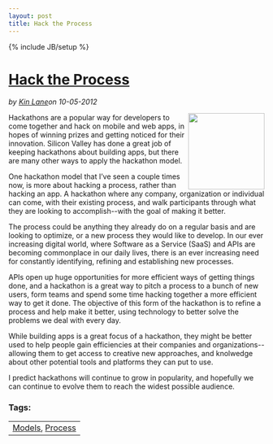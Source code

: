 ---layout: posttitle: Hack the Process---{% include JB/setup %}<h1 class="title"><a href="#" rel="bookmark" title="Hack the Process">Hack the Process</a></h1><i><span class="small">by</span> <a href="https://plus.google.com/106460238807821851374" rel="author">Kin Lane</a><span class="small">on</span> <span class="post-date">10-05-2012</span></i><p></p><p><img src="https://s3.amazonaws.com/kinlane-productions/gears-grey.jpeg" alt="" width="150" align="right" /></p>
<p>Hackathons are a popular way for developers to come together and hack on mobile and web apps, in hopes of winning prizes and getting noticed for their innovation. Silicon Valley has done a great job of keeping hackathons about building apps, but there are many other ways to apply the hackathon model.</p>
<p>One hackathon model that I&rsquo;ve seen a couple times now, is more about hacking a process, rather than hacking an app. A hackathon where any company, organization or individual can come, with their existing process, and walk participants through what they are looking to accomplish--with the goal of making it better.</p>
<p>The process could be anything they already do on a regular basis and are looking to optimize, or a new process they would like to develop. In our ever increasing digital world, where Software as a Service (SaaS) and APIs are becoming commonplace in our daily lives, there is an ever increasing need for constantly identifying, refining and establishing new processes.</p>
<p>APIs open up huge opportunities for more efficient ways of getting things done, and a hackathon is a great way to pitch a process to a bunch of new users, form teams and spend some time hacking together a more efficient way to get it done. The objective of this form of the hackathon is to refine a process and help make it better, using technology to better solve the problems we deal with every day.</p>
<p>While building apps is a great focus of a hackathon, they might be better used to help people gain efficiencies at their companies and organizations--allowing them to get access to creative new approaches, and knolwedge about other potential tools and platforms they can put to use. &nbsp;</p>
<p>I predict hackathons will continue to grow in popularity, and hopefully we can continue to evolve them to reach the widest possible audience. &nbsp;</p><h3>Tags:</h3><center><table cellpadding="5" cellspacing="5" width="90%" border="0"><tr><td><a href="/blog/tag.php?Search_Tag=Models">Models</a>, <a href="/blog/tag.php?Search_Tag=Process">Process</a></td></tr></table><br />